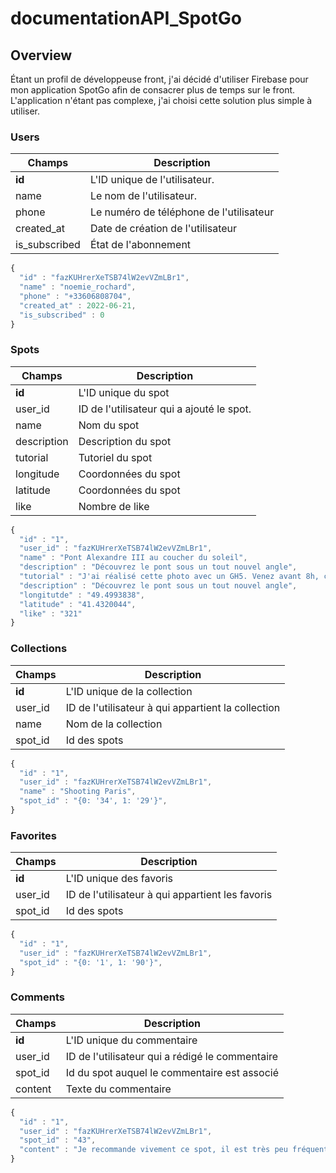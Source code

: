 # documentationAPI_SpotGo

## Overview

Étant un profil de développeuse front, j'ai décidé d'utiliser Firebase pour mon application SpotGo afin de consacrer plus de temps sur le front. L'application n'étant pas complexe, j'ai choisi cette solution plus simple à utiliser. 

### Users

Champs | Description
------|------------
**id** | L'ID unique de l'utilisateur.
name | Le nom de l'utilisateur.
phone | Le numéro de téléphone de l'utilisateur
created_at | Date de création de l'utilisateur
is_subscribed | État de l'abonnement

```javascript
{
  "id" : "fazKUHrerXeTSB74lW2evVZmLBr1",
  "name" : "noemie_rochard",
  "phone" : "+33606808704",
  "created_at" : 2022-06-21,
  "is_subscribed" : 0
}
```

### Spots

Champs | Description
------|------------
**id** | L'ID unique du spot
user_id | ID de l'utilisateur qui a ajouté le spot.
name | Nom du spot
description | Description du spot
tutorial | Tutoriel du spot
longitude | Coordonnées du spot 
latitude | Coordonnées du spot 
like | Nombre de like

```javascript
{
  "id" : "1",
  "user_id" : "fazKUHrerXeTSB74lW2evVZmLBr1",
  "name" : "Pont Alexandre III au coucher du soleil",
  "description" : "Découvrez le pont sous un tout nouvel angle",
  "tutorial" : "J'ai réalisé cette photo avec un GH5. Venez avant 8h, car le lieu est peu fréquenté à ce moment."
  "description" : "Découvrez le pont sous un tout nouvel angle",
  "longitutde" : "49.4993838",
  "latitude" : "41.4320044",
  "like" : "321"
}
```

### Collections

Champs | Description
------|------------
**id** | L'ID unique de la collection
user_id | ID de l'utilisateur à qui appartient la collection
name | Nom de la collection
spot_id | Id des spots 

```javascript
{
  "id" : "1",
  "user_id" : "fazKUHrerXeTSB74lW2evVZmLBr1",
  "name" : "Shooting Paris",
  "spot_id" : "{0: '34', 1: '29'}",
}
```

### Favorites

Champs | Description
------|------------
**id** | L'ID unique des favoris
user_id | ID de l'utilisateur à qui appartient les favoris
spot_id | Id des spots 

```javascript
{
  "id" : "1",
  "user_id" : "fazKUHrerXeTSB74lW2evVZmLBr1",
  "spot_id" : "{0: '1', 1: '90'}",
}
```

### Comments

Champs | Description
------|------------
**id** | L'ID unique du commentaire
user_id | ID de l'utilisateur qui a rédigé le commentaire
spot_id | Id du spot auquel le commentaire est associé  
content | Texte du commentaire

```javascript
{
  "id" : "1",
  "user_id" : "fazKUHrerXeTSB74lW2evVZmLBr1",
  "spot_id" : "43",
  "content" : "Je recommande vivement ce spot, il est très peu fréquenté"
}
```
